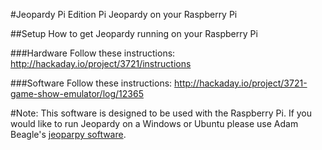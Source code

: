 #Jeopardy Pi Edition
Pi Jeopardy on your Raspberry Pi

##Setup
How to get Jeopardy running on your Raspberry Pi

###Hardware
Follow these instructions:
http://hackaday.io/project/3721/instructions

###Software
Follow these instructions:
http://hackaday.io/project/3721-game-show-emulator/log/12365

#Note:
This software is designed to be used with the Raspberry Pi. If you would like to run Jeopardy on a Windows or Ubuntu please use Adam Beagle's <a href='https://github.com/adambeagle/jeoparpy'>jeoparpy software</a>. 

